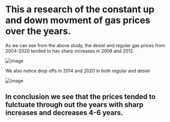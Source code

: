 # This a research of the constant up and down movment of gas prices over the years.

 
 As we can see from the above study, the desiel and regular gas prices from 2004-2020 tended to hav sharp increases in 2008 and 2012. 
 
 ![image](https://user-images.githubusercontent.com/105470937/214203751-de097a7e-d81c-4b80-8ad2-7e40cc84c48b.png)

 
 We also notice drop offs in 2014 and 2020 in both regular and desiel
 
 ![image](https://user-images.githubusercontent.com/105470937/214203785-4e0408f6-29fb-4440-8878-5854498ea28a.png)

 
 ## In conclusion we see that the prices tended to fulctuate through out the years with sharp increases and decreases 4-6 years. 
 
